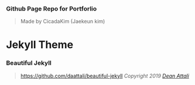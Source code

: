 ### Github Page Repo for Portforlio 
> Made by CicadaKim (Jaekeun kim)



# Jekyll Theme
### Beautiful Jekyll
> https://github.com/daattali/beautiful-jekyll
> *Copyright 2019 [Dean Attali](https://deanattali.com)*
